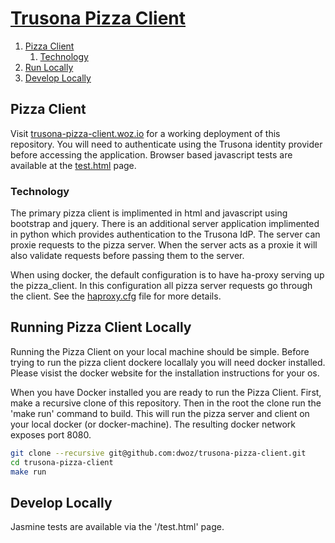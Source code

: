 # [Trusona Pizza Client](https://trusona-pizza-client.woz.io)


1. [Pizza Client](#pizza-client)
    1. [Technology](#technology)
2. [Run Locally](#running-pizza-client-locally)
3. [Develop Locally](#develop-locally)


## Pizza Client

Visit [trusona-pizza-client.woz.io](https://trusona-pizza-client.woz.io) for a
working deployment of this repository. You will need to authenticate using the
Trusona identity provider before accessing the application. Browser based
javascript tests are available at the
[test.html](https://trusona-pizza-client.woz.io/test.html) page.


### Technology

The primary pizza client is implimented in html and javascript using bootstrap
and jquery. There is an additional server application implimented in python
which provides authentication to the Trusona IdP. The server can proxie
requests to the pizza server. When the server acts as a proxie it will also
validate requests before passing them to the server.

When using docker, the default configuration is to have ha-proxy serving up the
pizza_client. In this configuration all pizza server requests go through the
client. See the [haproxy.cfg](pizza_client/extra/haproxy.cfg) file for more
details.


## Running Pizza Client Locally

Running the Pizza Client on your local machine should be simple. Before trying
to run the pizza client dockere locallaly you will need docker installed.
Please visist the docker website for the installation instructions for your os.

When you have Docker installed you are ready to run the Pizza Client. First,
make a recursive clone of this repository. Then in the root the clone run the
'make run' command to build. This will run the pizza server and client on your
local docker (or docker-machine). The resulting docker network exposes port
8080.


```bash
git clone --recursive git@github.com:dwoz/trusona-pizza-client.git
cd trusona-pizza-client
make run
```


## Develop Locally

Jasmine tests are available via the '/test.html' page.
